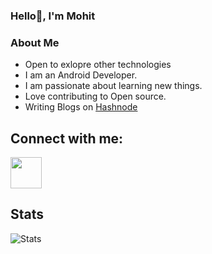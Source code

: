 ### Hello👋, I'm Mohit
### About Me
- Open to exlopre other technologies
- I am an Android Developer.
- I am passionate about learning new things.
- Love contributing to Open source.
- Writing Blogs on [Hashnode](https://mohitmandalia.hashnode.dev/)

Connect with me:
----------------

<p>
  <a href="https://twitter.com/Mohit__M">
  <img src = "https://user-images.githubusercontent.com/36087806/147966515-315c6ade-927c-42f8-aa1b-5126e50832a0.png" width=50 height=50/>
  </a>
</p>

Stats
----------------
![Stats](https://github-readme-stats.vercel.app/api?username=mohitmandalia&show_icons=true&theme=dark)

<!--
**MohitMandalia/MohitMandalia** is a ✨ _special_ ✨ repository because its `README.md` (this file) appears on your GitHub profile.

Here are some ideas to get you started:

- 🔭 I’m currently working on ...
- 🌱 I’m currently learning ...
- 👯 I’m looking to collaborate on ...
- 🤔 I’m looking for help with ...
- 💬 Ask me about ...
- 📫 How to reach me: ...
- 😄 Pronouns: ...
- ⚡ Fun fact: ...
-->
